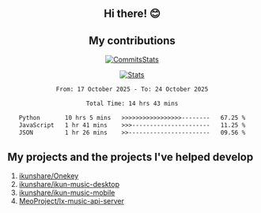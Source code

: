 <div align="center">
  
## Hi there! 😊

</div>

<div align="center">
  
## My contributions

[![CommitsStats](https://github-readme-stats-sigma-five.vercel.app/api?username=ikun0014&include_all_commits=true&show_icons=true&count_private=true&locale=cn&bg_color=0,EC6C6C,FFD479,FFFC79,73FA79,73FDFF,D783FF)](https://github.com/ikun0014)

[![Stats](https://streak-stats.demolab.com?user=Folltoshe&theme=tokyonight&hide_border=true&border_radius=5&locale=zh_Hans&card_width=700)](https://github.com/ikun0014)
  
<!--START_SECTION:waka-->

```txt
From: 17 October 2025 - To: 24 October 2025

Total Time: 14 hrs 43 mins

Python       10 hrs 5 mins   >>>>>>>>>>>>>>>>>--------   67.25 %
JavaScript   1 hr 41 mins    >>>----------------------   11.25 %
JSON         1 hr 26 mins    >>-----------------------   09.56 %
```

<!--END_SECTION:waka-->

</div>

## My projects and the projects I've helped develop
1. [ikunshare/Onekey](https://github.com/ikunshare/Onekey)
2. [ikunshare/ikun-music-desktop](https://github.com/ikunshare/ikun-music-desktop)
3. [ikunshare/ikun-music-mobile](https://github.com/ikunshare/ikun-music-mobile)
4. [MeoProject/lx-music-api-server](https://github.com/MeoProject/lx-music-api-server)
